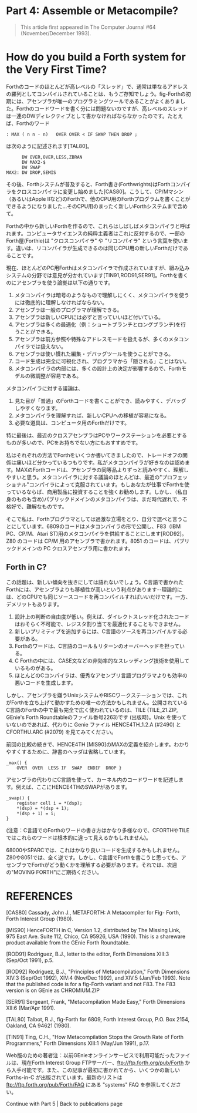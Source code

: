 # Part 4: Assemble or Metacompile?

> This article first appeared in The Computer Journal #64 (November/December 1993).

# How do you build a Forth system for the Very First Time?

Forthのコードのほとんどが高レベルの「スレッド」で、通常は単なるアドレスの羅列としてコンパイルされていることは、もうご存知でしょう。fig-Forthの初期には、アセンブラが唯一のプログラミングツールであることがよくありました。Forthのコードワードを書く分には問題ないのですが、高レベルのスレッドは一連のDWディレクティブとして書かなければならなかったのです。たとえば、Forthのワード

``` 
: MAX ( n n - n)   OVER OVER < IF SWAP THEN DROP ;
```
は次のように記述されます[TAL80]。
```
      DW OVER,OVER,LESS,ZBRAN
      DW MAX2-$
      DW SWAP
MAX2: DW DROP,SEMIS
```
その後、Forthシステムが普及すると、Forth書き(Forthwrights)はForthコンパイラをクロスコンパイラに変更し始めました[CAS80]。こうして、CP/Mマシン（あるいはApple IIなど)のForthで、他のCPU用のForthプログラムを書くことができるようになりました...そのCPU用のまったく新しいForthシステムまで含めて。

Forthの中から新しいForthを作るので、これらはしばしばメタコンパイラと呼ばれます。コンピュータサイエンスの純粋主義者はこれに反対するので、一部のForth屋(Forthie)は "クロスコンパイラ" や "リコンパイラ" という言葉を使います。違いは、リコンパイラが生成できるのは同じCPU用の新しいForthだけであることです。

現在、ほとんどのPC用Forthはメタコンパイラで作成されていますが、組み込みシステムの分野では意見が分かれています[TIN91,ROD91,SER91]。Forthを書くのにアセンブラを使う論拠は以下の通りです。

1. メタコンパイラは暗号のようなもので理解しにくく、メタコンパイラを使うには徹底的に理解しなければならない。
2. アセンブラは一般のプログラマが理解できる。
3. アセンブラは新しいCPUには必ずと言っていいほど付いている。
4. アセンブラは多くの最適化（例：ショートブランチとロングブランチ)を行うことができる。
5. アセンブラは前方参照や特殊なアドレスモードを扱えるが、多くのメタコンパイラでは扱えない。
6. アセンブラは使い慣れた編集・デバッグツールを使うことができる。
7. コード生成は完全に可視化され、プログラマから「隠される」ことはない。
8. メタコンパイラの内部には、多くの設計上の決定が影響するので、Forthモデルの微調整が容易である。

メタコンパイラに対する議論は、

1. 見た目が「普通」のForthコードを書くことができ、読みやすく、デバッグしやすくなります。
2. メタコンパイラを理解すれば、新しいCPUへの移植が容易になる。
3. 必要な道具は、コンピュータ用のForthだけです。

特に最後は、最近のクロスアセンブラはPCやワークステーションを必要とするものが多いので、PCをお持ちでない方にもおすすめです。

私はそれぞれの方法でForthをいくつか書いてきましたので、トレードオフの関係は痛いほど分かっているつもりです。私がメタコンパイラが好きなのは認めます。MAXのForthコードは、アセンブラの同等品よりずっと読みやすく、理解しやすいと思う。メタコンパイラに対する議論のほとんどは、最近の"プロフェッショナル"コンパイラによって克服されています。もしあなたが仕事でForthを使っているならば、商用製品に投資することを強くお勧めします。しかし、（私自身のものも含め)パブリックドメインのメタコンパイラは、まだ時代遅れで、不格好で、難解なものです。

そこで私は、Forthプログラマとしては過激な立場をとり、自分で選べと言うことにしています。6809のコードはメタコンパイラの形で公開し、F83（IBM PC、CP/M、Atari ST)用のメタコンパイラを供給することにします[ROD92]。Z80 のコードは CP/M 用のアセンブラで書かれます。8051 のコードは、パブリックドメインの PC クロスアセンブラ用に書かれます。

## Forth in C?

この話題は、新しい傾向を抜きにしては語れないでしょう。C言語で書かれたForthには、アセンブラよりも移植性が高いという利点があります--理論的には、どのCPUでも同じソースコードを再コンパイルすればいいだけです。一方、デメリットもあります。

1. 設計上の判断の自由度が低い。例えば、ダイレクトスレッド化されたコードはおそらく不可能で、レジスタ割り当てを最適化することもできません。
2. 新しいプリミティブを追加するには、C言語のソースを再コンパイルする必要がある。
3. Forthのワードは、C言語のコール＆リターンのオーバーヘッドを担っている。
4. C Forthの中には、CASE文などの非効率的なスレッディング技術を使用しているものがある。
5. ほとんどのCコンパイラは、優秀なアセンブリ言語プログラマよりも効率の悪いコードを生成します。

しかし、アセンブラを嫌うUnixシステムやRISCワークステーションでは、これがForthを立ち上げて動かすための唯一の方法かもしれません。公開されているC言語のForthの中で最も完全で広く使われているのは、TILE (TILE_21.ZIP, GEnie's Forth Roundtableのファイル番号2263)です (出版時)。Unix を使っていないのであれば、代わりに Genie ファイル HENCE4TH_1.2.A (#2490) と CFORTHU.ARC (#2079) を見てみてください。

前回の比較の続きで、HENCE4TH [MIS90]のMAXの定義を紹介します。わかりやすくするために、辞書のヘッダは省略しています。
```
_max() { 
    OVER  OVER  LESS IF  SWAP  ENDIF  DROP }
```
アセンブラの代わりにC言語を使って、カーネル内のコードワードを記述します。例えば、ここにHENCE4THのSWAPがあります。
```
_swap() { 
    register cell i = *(dsp);
    *(dsp) = *(dsp + 1);
    *(dsp + 1) = i;
}
```
(注意：C言語でのForthのワードの書き方はかなり多様なので、CFORTHやTILEではこれらのワードは根本的に違って見えるかもしれません)。

68000やSPARCでは、これはかなり良いコードを生成するかもしれません。Z80や8051では、全く逆です。しかし、C言語でForthを書こうと思っても、アセンブラでForthがどう動くかを理解する必要があります。それでは、次週の"MOVING FORTH"にご期待ください。

# REFERENCES

[CAS80] Cassady, John J., METAFORTH: A Metacompiler for Fig- Forth, Forth Interest Group (1980).

[MIS90] HenceFORTH in C, Version 1.2, distributed by The Missing Link, 975 East Ave. Suite 112, Chico, CA 95926, USA (1990). This is a shareware product available from the GEnie Forth Roundtable.

[ROD91] Rodriguez, B.J., letter to the editor, Forth Dimensions XIII:3 (Sep/Oct 1991), p.5.

[ROD92] Rodriguez, B.J., "Principles of Metacompilation," Forth Dimensions XIV:3 (Sep/Oct 1992), XIV:4 (Nov/Dec 1992), and XIV:5 (Jan/Feb 1993). Note that the published code is for a fig-Forth variant and not F83. The F83 version is on GEnie as CHROMIUM.ZIP

[SER91] Sergeant, Frank, "Metacompilation Made Easy," Forth Dimensions XII:6 (Mar/Apr 1991).

[TAL80] Talbot, R.J., fig-Forth for 6809, Forth Interest Group, P.O. Box 2154, Oakland, CA 94621 (1980).

[TIN91] Ting, C.H., "How Metacompilation Stops the Growth Rate of Forth Programmers," Forth Dimensions XIII:1 (May/Jun 1991), p.17.

Web版のための著者注：以前GEnieオンラインサービスで利用可能だったファイルは、現在Forth Interest Group FTPサーバー、ftp://ftp.forth.org/pub/Forth から入手可能です。また、この記事が最初に書かれてから、いくつかの新しい Forths-in-C が出版されています。最新のリストは ftp://ftp.forth.org/pub/Forth/FAQ にある "systems" FAQ を参照してください。

Continue with Part 5 | Back to publications page